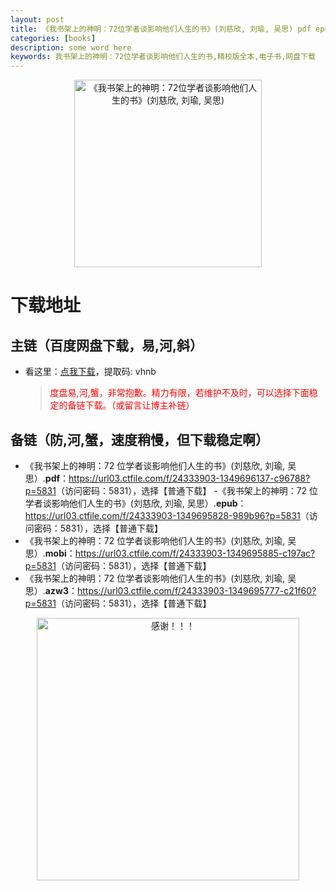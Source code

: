 ```yaml
---
layout: post
title: 《我书架上的神明：72位学者谈影响他们人生的书》(刘慈欣, 刘瑜, 吴思) pdf epub mobi azw3 电子书网盘下载
categories: [books]
description: some word here
keywords: 我书架上的神明：72位学者谈影响他们人生的书,精校版全本,电子书,网盘下载
---
```


<div align="center"><img src="https://qweree.cn/wp-content/uploads/2024/08/wo-shu-jia-shang-de-shen-ming-tuya.jpg" alt="《我书架上的神明：72位学者谈影响他们人生的书》(刘慈欣, 刘瑜, 吴思)" width="300px" height="auto"></div>

# 下载地址

## 主链（百度网盘下载，易,河,斜）

- 看这里：[点我下载](https://pan.baidu.com/s/1iMXUbSbtZQZjDcqDmnWUyw?pwd=vhnb)，提取码: vhnb

  > <p style="color:red" >度盘易,河,蟹，非常抱歉。精力有限，若维护不及时，可以选择下面稳定的备链下载。（或留言让博主补链）</p>

## 备链（防,河,蟹，速度稍慢，但下载稳定啊）

- 《我书架上的神明：72 位学者谈影响他们人生的书》(刘慈欣, 刘瑜, 吴思）.**pdf**：<https://url03.ctfile.com/f/24333903-1349696137-c96788?p=5831>（访问密码：5831），选择【普通下载】 -《我书架上的神明：72 位学者谈影响他们人生的书》(刘慈欣, 刘瑜, 吴思）.**epub**：<https://url03.ctfile.com/f/24333903-1349695828-989b96?p=5831>（访问密码：5831），选择【普通下载】
- 《我书架上的神明：72 位学者谈影响他们人生的书》(刘慈欣, 刘瑜, 吴思）.**mobi**：<https://url03.ctfile.com/f/24333903-1349695885-c197ac?p=5831>（访问密码：5831），选择【普通下载】
- 《我书架上的神明：72 位学者谈影响他们人生的书》(刘慈欣, 刘瑜, 吴思）.**azw3**：<https://url03.ctfile.com/f/24333903-1349695777-c21f60?p=5831>（访问密码：5831），选择【普通下载】

<div align="center"><img src="https://pic.imgdb.cn/item/661246bf68eb935713c7f81c.gif" alt="感谢！！！" width="420px" height="auto"/></div>
